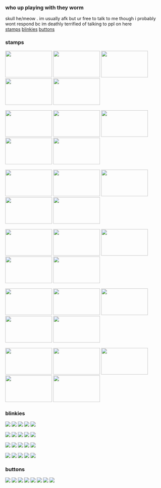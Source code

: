 ### who up playing with they worm <br>
skull he/meow . im usually afk but ur free to talk to me though i probably wont respond bc im deathly terrified of talking to ppl on here<br>
<a href="https://github.com/lockerhead/lockerhead/blob/main/README.md#stamps">stamps</a> <a href="https://github.com/lockerhead/lockerhead/blob/main/README.md#blinkies">blinkies</a> <a href="https://github.com/lockerhead/lockerhead/blob/main/README.md#buttons">buttons</a>

### stamps
<img width="148px" height="84px" src="https://cdn.discordapp.com/attachments/979907507298398248/1117539171213521007/jesussaysnotohomestuck.png"> <img width="148px" height="84px" src="https://cdn.discordapp.com/attachments/979907507298398248/1117538096527982733/kaworugrill.png"> <img width="148px" height="84px" src="https://cdn.discordapp.com/attachments/979907507298398248/1117539543705460866/isupportyaoi.png"> <img width="148px" height="84px" src="https://cdn.discordapp.com/attachments/979907507298398248/1117539171591016558/jon.gif"> <img width="148px" height="84px" src="https://cdn.discordapp.com/attachments/979907507298398248/1117266294148976730/eddashdastamp.png"><br>

<img width="148px" height="84px" src="https://cdn.discordapp.com/attachments/979907507298398248/1117267443866411108/usethunderbolt.png"> <img width="148px" height="84px" src="https://cdn.discordapp.com/attachments/979907507298398248/1117547866861346816/absol.gif"> <img width="148px" height="84px" src="https://cdn.discordapp.com/attachments/979907507298398248/1117546027797450832/gallade.gif"> <img width="148px" height="84px" src="https://cdn.discordapp.com/attachments/979907507298398248/1049464996934996018/primarina.gif"> <img width="148px" height="84px" src="https://cdn.discordapp.com/attachments/979907507298398248/1117548157790859284/wewillfuckingkillyou.png"><br>

<img width="148px" height="84px" src="https://cdn.discordapp.com/attachments/979907507298398248/1045760157822488658/ibotherpeople.png"> <img width="148px" height="84px" src="https://cdn.discordapp.com/attachments/979907507298398248/1045761264384753664/macncheese.png"> <img width="148px" height="84px" src="https://cdn.discordapp.com/attachments/979907507298398248/1117521449624801323/transflag.gif"> <img width="148px" height="84px" src="https://cdn.discordapp.com/attachments/979907507298398248/1117523085185257642/tumblr_pucyp2bO441xwjivko8_100.png"> <img width="148px" height="84px" src="https://cdn.discordapp.com/attachments/979907507298398248/1117552172171808821/homelessstyle.gif">

<img width="148px" height="84px" src="https://cdn.discordapp.com/attachments/979907507298398248/1117992246843809853/68747470733a2f2f6b696368692e6e656f6369746965732e6f72672f622f626565677374616d707a32332e676966.gif"> <img width="148px" height="84px" src="https://cdn.discordapp.com/attachments/979907507298398248/1117992293308301462/sharksarecool.png"> <img width="148px" height="84px" src="https://cdn.discordapp.com/attachments/979907507298398248/1117992305966710795/rainbow.png"> <img width="148px" height="84px" src="https://cdn.discordapp.com/attachments/979907507298398248/1117992317639479379/mongusstamp.png"> <img width="148px" height="84px" src="https://cdn.discordapp.com/attachments/979907507298398248/1117992972278059028/imjustdie.png">

<img width="148px" height="84px" src="https://cdn.discordapp.com/attachments/979907507298398248/1118028707563589642/yaoiwater.png"> <img width="148px" height="84px" src="https://cdn.discordapp.com/attachments/979907507298398248/1118027760548454452/rainbowdash.gif"> <img width="148px" height="84px" src="https://cdn.discordapp.com/attachments/979907507298398248/1118027750859604038/dickfelloff.png"> <img width="148px" height="84px" src="https://cdn.discordapp.com/attachments/979907507298398248/1118033771485216819/glowinthedarkstars.png"> <img width="148px" height="84px" src="https://cdn.discordapp.com/attachments/979907507298398248/1047632179137609908/Untitled2081_20221130131121.png">

<img width="148px" height="84px" src="https://cdn.discordapp.com/attachments/979907507298398248/1047632078675648522/Untitled2085.png"> <img width="148px" height="84px" src="https://cdn.discordapp.com/attachments/979907507298398248/1118033792779702312/fuckingstupid.png"> <img width="148px" height="84px" src="https://cdn.discordapp.com/attachments/979907507298398248/1118033782625271838/ilovemakingcharacters.gif"> <img width="148px" height="84px" src="https://cdn.discordapp.com/attachments/979907507298398248/1049465444081356850/image.png"> <img width="148px" height="84px" src="https://cdn.discordapp.com/attachments/979907507298398248/1118038720164147260/nepetaward.gif">

### blinkies
<img src="https://cdn.discordapp.com/attachments/979907507298398248/1015660401729486908/boofnhooBlinkieObsession.gif"> <img src="https://cdn.discordapp.com/attachments/979907507298398248/1010967787008696320/blinktastic_smilecuz.gif"> <img src="https://cdn.discordapp.com/attachments/979907507298398248/1008714038471049236/ezgif-1-4fa278155a.gif"> <img src="https://cdn.discordapp.com/attachments/979907507298398248/1036299452715114567/internetloserblinky.gif"> <img src="https://cdn.discordapp.com/attachments/979907507298398248/1051295810404503572/bitchpiss.gif"><br>

<img src="https://cdn.discordapp.com/attachments/979907507298398248/1117522827021660190/tumblr_pnnp311kAN1wjbxyqo6_250.gif"> <img src="https://cdn.discordapp.com/attachments/979907507298398248/1036303867484323870/Blinkie_143__site_.gif"> <img src="https://cdn.discordapp.com/attachments/979907507298398248/1036298634850992148/droppedblinky.gif"> <img src="https://cdn.discordapp.com/attachments/979907507298398248/1010967726870761512/blinkylaundry.gif"> <img src="https://media.discordapp.net/attachments/979907507298398248/1008714530882330755/ezgif-4-bdc1244c97.gif?width=187&height=25"><br>

<img src="https://cdn.discordapp.com/attachments/979907507298398248/1041149360701984838/callieblink3.gif"> <img src="https://cdn.discordapp.com/attachments/979907507298398248/1051295810735849492/cheerios.gif"> <img src="https://cdn.discordapp.com/attachments/979907507298398248/1040437800971018300/blinkiesCafe-e2.gif"> <img src="https://cdn.discordapp.com/attachments/979907507298398248/1036300235498065991/oldskoolblinky.gif"> <img src="https://cdn.discordapp.com/attachments/979907507298398248/1118006915633512528/blinkiebroke.gif"><br>

<img src="https://media.discordapp.net/attachments/979907507298398248/1051295811071381504/fishfriend.gif?width=187&height=25"> <img src="https://media.discordapp.net/attachments/979907507298398248/1051295811662790707/glitch.gif?width=187&height=25"> <img src="https://cdn.discordapp.com/attachments/979907507298398248/1040450994422681671/airguitarblinky.gif"> <img src="https://cdn.discordapp.com/attachments/979907507298398248/1040449155438485646/growupblinky.gif"> <img src="https://media.discordapp.net/attachments/979907507298398248/1051295811356610670/giantsquid.gif?width=187&height=25">

### buttons
<img src="https://cdn.discordapp.com/attachments/979907507298398248/1049457286604652564/17776.gif"> <img src="https://cdn.discordapp.com/attachments/979907507298398248/1117554188679909457/SKELETON.gif"> <img src="https://cdn.discordapp.com/attachments/979907507298398248/1117554155393908746/3ds.png"> <img src="https://cdn.discordapp.com/attachments/979907507298398248/1117554300411977858/sylveon.gif"> <img src="https://cdn.discordapp.com/attachments/979907507298398248/1117554239863001178/PISS.gif"> <img src="https://cdn.discordapp.com/attachments/979907507298398248/1117554280849747978/tetris.gif"> <img src="https://cdn.discordapp.com/attachments/979907507298398248/1117554199492821132/winxp.gif"> <img src="https://cdn.discordapp.com/attachments/979907507298398248/1117554312965521549/yumenikki5.gif">
